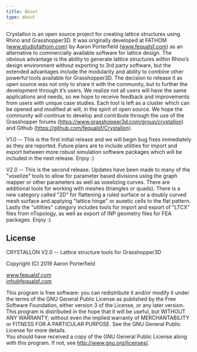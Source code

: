 ```yaml
---
title: About
type: about
---
```


Crystallon is an open source project for creating lattice structures using Rhino and Grasshopper3D. It was originally developed at FATHOM (www.studiofathom.com) by Aaron Porterfield (www.fequalsf.com) as an alternative to commercially available software for lattice design. The obvious advantage is the ability to generate lattice structures within Rhino’s design environment without exporting to 3rd party software, but the extended advantages include the modularity and ability to combine other powerful tools available for Grasshopper3D. The decision to release it as open source was not only to share it with the community, but to further the development through it’s users. We realize not all users will have the same applications and needs, so we hope to receive feedback and improvements from users with unique case studies. Each tool is left as a cluster which can be opened and modified at will, in the spirit of open source. We hope the community will continue to develop and contribute through the use of the Grasshopper forums (https://www.grasshopper3d.com/group/crystallon) and Github (https://github.com/fequalsf/Crystallon).

V1.0 -- This is the first initial release and we will begin bug fixes immediately as they are reported. Future plans are to include utilities for import and export between more robust simulation software packages which will be included in the next release. Enjoy :)  

V2.0 -- This is the second release. Updates have been made to many of the "voxelize" tools to allow for parameter based divisions using the graph mapper or other parameters as well as voxelizing curves. There are additional tools for working with meshes (triangles or quads). There is a new category called "2D" for flattening a ruled surface or a doubly curved mesh surface and applying "lattice hinge" or auxetic cells to the flat pattern. Lastly the "utilities" category includes tools for import and export of "LTCX" files from nTopology, as well as export of INP geometry files for FEA packages. Enjoy :)  

## License

CRYSTALLON V2.0 -- Lattice structure tools for Grasshopper3D

Copyright (C) 2019  Aaron Porterfield

www.fequalsf.com  
info@fequalsf.com

This program is free software: you can redistribute it and/or modify
it under the terms of the GNU General Public License as published by
the Free Software Foundation, either version 3 of the License, or any later version.  
This program is distributed in the hope that it will be useful,
but WITHOUT ANY WARRANTY; without even the implied warranty of
MERCHANTABILITY or FITNESS FOR A PARTICULAR PURPOSE.  See the
GNU General Public License for more details.  
You should have received a copy of the GNU General Public License
along with this program.  If not, see <http://www.gnu.org/licenses/>.